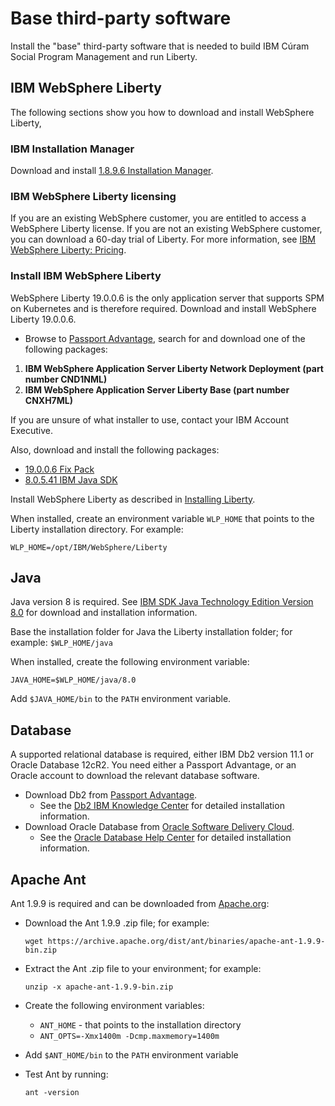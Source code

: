 # Base third-party software

Install the "base" third-party software that is needed to build IBM Cúram Social Program Management and run Liberty.

## IBM WebSphere Liberty

The following sections show you how to download and install WebSphere Liberty,

### IBM Installation Manager

Download and install [1.8.9.6 Installation Manager](https://www-945.ibm.com/support/fixcentral/swg/downloadFixes?parent=ibm%7ERational&product=ibm/Rational/IBM+Installation+Manager&release=1.8.9.6&platform=All&function=fixId&fixids=1.8.9.6-IBMIM-*-X86_64*,1.8.9.6-IBMIM-WIN64*&includeRequisites=1&includeSupersedes=0&downloadMethod=http).

### IBM WebSphere Liberty licensing

If you are an existing WebSphere customer, you are entitled to access a WebSphere Liberty license. If you are not an existing WebSphere customer, you can download a 60-day trial of Liberty. For more information, see [IBM WebSphere Liberty: Pricing](https://www.ibm.com/cloud/websphere-liberty/pricing).

### Install IBM WebSphere Liberty

WebSphere Liberty 19.0.0.6 is the only application server that supports SPM on Kubernetes and is therefore required. Download and install WebSphere Liberty 19.0.0.6.

* Browse to [Passport Advantage](https://www.ibm.com/software/passportadvantage/index.html), search for and download one of the following packages:

1. **IBM WebSphere Application Server Liberty Network Deployment (part number CND1NML)**
1. **IBM WebSphere Application Server Liberty Base (part number CNXH7ML)**

If you are unsure of what installer to use, contact your IBM Account Executive.

Also, download and install the following packages:

* [19.0.0.6 Fix Pack](https://www-945.ibm.com/support/fixcentral/swg/downloadFixes?parent=ibm%2FWebSphere&product=ibm/WebSphere/WebSphere+Liberty&release=All&platform=All&function=fixId&fixids=19.0.0.6-WS-LIBERTY-*-FP&includeRequisites=1&includeSupersedes=0&downloadMethod=http)
* [8.0.5.41 IBM Java SDK](https://www-945.ibm.com/support/fixcentral/swg/downloadFixes?parent=ibm%2FWebSphere&product=ibm/WebSphere/WebSphere+Liberty&release=All&platform=All&function=fixId&fixids=8.0.5.41-JavaSE-SDK-*x64*-repo&includeRequisites=1&includeSupersedes=0&downloadMethod=http)

Install WebSphere Liberty as described in [Installing Liberty](https://www.ibm.com/support/knowledgecenter/SSEQTP_liberty/com.ibm.websphere.wlp.nd.multiplatform.doc/ae/twlp_inst_top.html).

When installed, create an environment variable `WLP_HOME` that points to the Liberty installation directory. For example:

```shell
WLP_HOME=/opt/IBM/WebSphere/Liberty
```

## Java

Java version 8 is required. See
[IBM SDK Java Technology Edition Version 8.0](https://www.ibm.com/support/pages/ibm-sdk-java-technology-edition-version-80-websphere-application-server-using-installation-manager)
for download and installation information.

Base the installation folder for Java the Liberty installation folder; for example: `$WLP_HOME/java`

When installed, create the following environment variable:

`JAVA_HOME=$WLP_HOME/java/8.0`

Add `$JAVA_HOME/bin` to the `PATH` environment variable.

## Database

A supported relational database is required, either IBM Db2 version 11.1 or Oracle Database 12cR2. You need either a Passport Advantage, or an Oracle account to download the relevant database software.

* Download Db2 from [Passport Advantage](https://www.ibm.com/software/passportadvantage/index.html).
  * See the [Db2 IBM Knowledge Center](https://www.ibm.com/support/knowledgecenter/en/SSEPGG_11.1.0/com.ibm.db2.luw.qb.server.doc/doc/c0060076.html) for detailed installation information.
* Download Oracle Database from [Oracle Software Delivery Cloud](https://edelivery.oracle.com/osdc/faces/SoftwareDelivery).
  * See the [Oracle Database Help Center](https://docs.oracle.com/en/database/oracle/oracle-database/12.2/index.html) for detailed installation information.

## Apache Ant

Ant 1.9.9 is required and can be downloaded from [Apache.org](https://archive.apache.org/dist/ant/binaries/):

* Download the Ant 1.9.9 .zip file; for example:

  `wget https://archive.apache.org/dist/ant/binaries/apache-ant-1.9.9-bin.zip`
* Extract the Ant .zip file to your environment; for example:

  `unzip -x apache-ant-1.9.9-bin.zip`
* Create the following environment variables:
  * `ANT_HOME` - that points to the installation directory
  * `ANT_OPTS=-Xmx1400m -Dcmp.maxmemory=1400m`
* Add `$ANT_HOME/bin` to the `PATH` environment variable

* Test Ant by running:

  `ant -version`
